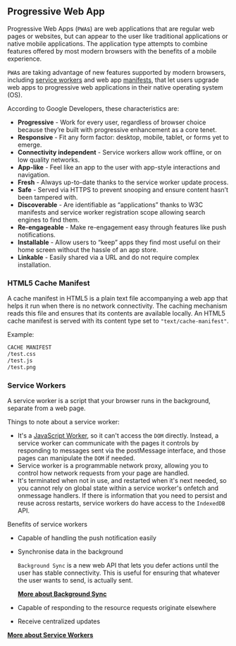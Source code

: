 ## Progressive Web App
Progressive Web Apps (`PWA`s) are web applications that are regular web pages or websites, but can appear to the user like traditional applications or native mobile applications. The application type attempts to combine features offered by most modern browsers with the benefits of a mobile experience.

`PWA`s are taking advantage of new features supported by modern browsers, including [service workers](https://en.wikipedia.org/wiki/Web_worker) and web app [manifests](https://en.wikipedia.org/wiki/Manifest_file), that let users upgrade web apps to progressive web applications in their native operating system (OS).

According to Google Developers, these characteristics are:
* __Progressive__ - Work for every user, regardless of browser choice because they’re built with progressive enhancement as a core tenet.
* __Responsive__ - Fit any form factor: desktop, mobile, tablet, or forms yet to emerge.
* __Connectivity independent__ - Service workers allow work offline, or on low quality networks.
* __App-like__ - Feel like an app to the user with app-style interactions and navigation.
* __Fresh__ - Always up-to-date thanks to the service worker update process.
* __Safe__ - Served via HTTPS to prevent snooping and ensure content hasn’t been tampered with.
* __Discoverable__ - Are identifiable as “applications” thanks to W3C manifests and service worker registration scope allowing search engines to find them.
* __Re-engageable__ - Make re-engagement easy through features like push notifications.
* __Installable__ - Allow users to “keep” apps they find most useful on their home screen without the hassle of an app store.
* __Linkable__ - Easily shared via a URL and do not require complex installation.

### HTML5 Cache Manifest
A cache manifest in HTML5 is a plain text file accompanying a web app that helps it run when there is no network connectivity. The caching mechanism reads this file and ensures that its contents are available locally. An HTML5 cache manifest is served with its content type set to `"text/cache-manifest"`.

Example:
```html
CACHE MANIFEST 
/test.css
/test.js
/test.png
```

### Service Workers
A service worker is a script that your browser runs in the background, separate from a web page.

Things to note about a service worker:
* It's a [JavaScript Worker](https://www.html5rocks.com/en/tutorials/workers/basics/), so it can't access the `DOM` directly. Instead, a service worker can communicate with the pages it controls by responding to messages sent via the postMessage interface, and those pages can manipulate the `DOM` if needed.
* Service worker is a programmable network proxy, allowing you to control how network requests from your page are handled.
* It's terminated when not in use, and restarted when it's next needed, so you cannot rely on global state within a service worker's onfetch and onmessage handlers. If there is information that you need to persist and reuse across restarts, service workers do have access to the `IndexedDB` API.

Benefits of service workers
* Capable of handling the push notification easily
* Synchronise data in the background

    `Background Sync` is a new web API that lets you defer actions until the user has stable connectivity. This is useful for ensuring that whatever the user wants to send, is actually sent.

    __[More about Background Sync](https://developers.google.com/web/updates/2015/12/background-sync)__

* Capable of responding to the resource requests originate elsewhere
* Receive centralized updates

__[More about Service Workers](https://developers.google.com/web/fundamentals/primers/service-workers/)__